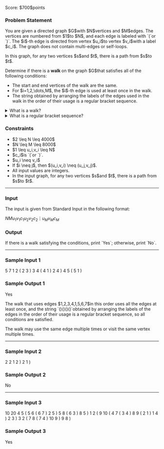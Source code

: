 
<div>

<span>

<span>

<p>
Score: $700$points
</p>

<div>

<section>

### **Problem Statement**

<p>
You are given a directed graph $G$with $N$vertices and $M$edges. The vertices are numbered from $1$to $N$, and each edge is labeled with `(`or `)`. The $i$-th edge is directed from vertex $u_i$to vertex $v_i$with a label $c_i$. The graph does not contain multi-edges or self-loops.
</p>

<p>
In this graph, for any two vertices $s$and $t$, there is a path from $s$to $t$.
</p>

<p>
Determine if there is a 
<b>
walk
</b>
on the graph $G$that satisfies all of the following conditions:
</p>

<ul>

<li>
The start and end vertices of the walk are the same.
</li>

<li>
For $i=1,2,\dots,M$, the $i$-th edge is used at least once in the walk.
</li>

<li>
The string obtained by arranging the labels of the edges used in the walk in the order of their usage is a regular bracket sequence.
</li>

</ul>

<details>

<summary>
What is a walk?
</summary>
A walk on a graph $G$is a sequence $(v_1,e_1,v_2,\dots,v_{k-1},e_{k-1},v_k)$of $k$vertices ($k$is a positive integer) and $k-1$edges, where the edge $e_i$is directed from vertex $v_i$to vertex $v_{i+1}$. The vertices $v_1$and $v_k$are called the start and end vertices of the walk, respectively.


</details>

<details>

<summary>
What is a regular bracket sequence?
</summary>

<p>
A regular bracket sequence is a string that satisfies one of the following conditions:


</p>

<ul>

<li>
It is an empty string.
</li>

<li>
It is a string obtained by concatenating `(`, a regular bracket sequence $A$, and `)`in this order.
</li>

<li>
It is a string obtained by concatenating two non-empty regular bracket sequences $A$and $B$in this order.
</li>

</ul>

<p>

</p>

</details>

</section>

</div>

<div>

<section>

### **Constraints**

<ul>

<li>
$2 \leq N \leq 4000$
</li>

<li>
$N \leq M \leq 8000$
</li>

<li>
$1 \leq u_i,v_i \leq N$
</li>

<li>
$c_i$is `(`or `)`.
</li>

<li>
$u_i \neq v_i$
</li>

<li>
If $i \neq j$, then $(u_i,v_i) \neq (u_j,v_j)$.
</li>

<li>
All input values are integers.
</li>

<li>
In the input graph, for any two vertices $s$and $t$, there is a path from $s$to $t$.
</li>

</ul>

</section>

</div>

---

<div>

<div>

<section>

### **Input**

<p>
The input is given from Standard Input in the following format:
</p>

<div>

$N$$M$$u_1$$v_1$$c_1$$u_2$$v_2$$c_2$$\vdots$$u_M$$v_M$$c_M$
</div>

</section>

</div>

<div>

<section>

### **Output**

<p>
If there is a walk satisfying the conditions, print `Yes`; otherwise, print `No`.
</p>

</section>

</div>

</div>

---

<div>

<section>

### **Sample Input 1**

<div>

5 7
1 2 (
2 3 )
3 4 (
4 1 )
2 4 )
4 5 (
5 1 )

</div>

</section>

</div>

<div>

<section>

### **Sample Output 1**

<div>

Yes

</div>

<p>
The walk that uses edges $1,2,3,4,1,5,6,7$in this order uses all the edges at least once, and the string `()()()()`obtained by arranging the labels of the edges in the order of their usage is a regular bracket sequence, so all conditions are satisfied.
</p>

<p>
The walk may use the same edge multiple times or visit the same vertex multiple times.
</p>

</section>

</div>

---

<div>

<section>

### **Sample Input 2**

<div>

2 2
1 2 )
2 1 )

</div>

</section>

</div>

<div>

<section>

### **Sample Output 2**

<div>

No

</div>

</section>

</div>

---

<div>

<section>

### **Sample Input 3**

<div>

10 20
4 5 (
5 6 (
6 7 )
2 5 )
5 8 (
6 3 )
8 5 )
1 2 (
9 10 (
4 7 (
3 4 )
8 9 (
2 1 )
1 4 )
2 3 )
3 2 (
7 8 (
7 4 )
10 9 )
9 8 )

</div>

</section>

</div>

<div>

<section>

### **Sample Output 3**

<div>

Yes

</div>

</section>

</div>

</span>

</span>

</div>

